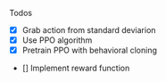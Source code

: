 Todos

- [x] Grab action from standard deviarion
- [x] Use PPO algorithm
- [x] Pretrain PPO with behavioral cloning
- [] Implement reward function 